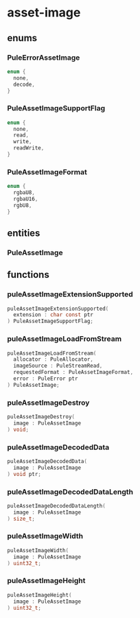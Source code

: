 # asset-image

## enums
### PuleErrorAssetImage
```c
enum {
  none,
  decode,
}
```
### PuleAssetImageSupportFlag
```c
enum {
  none,
  read,
  write,
  readWrite,
}
```
### PuleAssetImageFormat
```c
enum {
  rgbaU8,
  rgbaU16,
  rgbU8,
}
```

## entities
### PuleAssetImage

## functions
### puleAssetImageExtensionSupported
```c
puleAssetImageExtensionSupported(
  extension : char const ptr
) PuleAssetImageSupportFlag;
```
### puleAssetImageLoadFromStream
```c
puleAssetImageLoadFromStream(
  allocator : PuleAllocator,
  imageSource : PuleStreamRead,
  requestedFormat : PuleAssetImageFormat,
  error : PuleError ptr
) PuleAssetImage;
```
### puleAssetImageDestroy
```c
puleAssetImageDestroy(
  image : PuleAssetImage
) void;
```
### puleAssetImageDecodedData
```c
puleAssetImageDecodedData(
  image : PuleAssetImage
) void ptr;
```
### puleAssetImageDecodedDataLength
```c
puleAssetImageDecodedDataLength(
  image : PuleAssetImage
) size_t;
```
### puleAssetImageWidth
```c
puleAssetImageWidth(
  image : PuleAssetImage
) uint32_t;
```
### puleAssetImageHeight
```c
puleAssetImageHeight(
  image : PuleAssetImage
) uint32_t;
```
